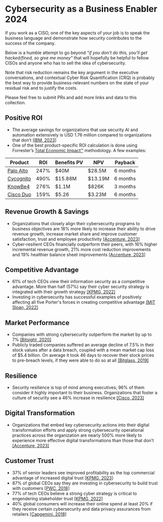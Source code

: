 # Cybersecurity as a Business Enabler 2024

If you work as a CISO, one of the key aspects of your job is to speak the business language and demonstrate how security contributes to the success of the company. 

Below is a humble attempt to go beyond *"if you don't do this, you'll get hacked/fined, so give me money"* that will hopefully be helpful to fellow CISOs and anyone who has to sell the idea of cybersecurity.

Note that risk reduction remains the key argument in the executive conversations, and contextual Cyber Risk Quantification (CRQ) is probably the best way to provide business-relevant numbers on the state of your residual risk and to justify the costs.

Please feel free to submit PRs and add more links and data to this collection. 

## Positive ROI
* The average savings for organizations that use security AI and automation extensively is USD 1.76 million compared to organizations that don’t [[IBM, 2023]](https://www.ibm.com/reports/data-breach)
* One of the best product-specific ROI calculation is done using Forrester’s [Total Economic Impact™](https://www.forrester.com/policies/tei) methodology. A few examples:
  
| Product  | ROI | Benefits PV | NPV | Payback |
| -------- | ------- | -------- | ------- | -------- |
| [Palo Alto](https://start.paloaltonetworks.com/2021-forrester-tei-report-network-security.html) | 247% | $40M | $28.5M | 6 months |
| [Cycognito](https://www.cycognito.com/the-forrester-total-economic-impact-study) | 490% | $15.88M | $13.19M | 6 months |
| [KnowBe4](https://info.knowbe4.com/forrester-tei-study) | 276% | $1.1M | $826K | 3 months |
| [Cisco Duo](https://duo.com/blog/forrester-total-economic-impact-cisco-duo-shows-significant-roi) | 159% | $5.26 | $3.23M | 6 months |

## Revenue Growth & Savings
* Organizations that closely align their cybersecurity programs to business objectives are 18% more likely to increase their ability to drive revenue growth, increase market share and improve customer satisfaction, trust and employee productivity [[Accenture, 2023]](https://www.accenture.com/content/dam/accenture/final/accenture-com/document/Accenture-State-Cybersecurity.pdf)
* Cyber-resilient CEOs financially outperform their peers, with 16% higher incremental revenue growth, 21% more cost reduction improvements and 19% healthier balance sheet improvements [[Accenture, 2023]](https://www.accenture.com/content/dam/accenture/final/accenture-com/document-2/Accenture-The-Cyber-Resilient-CEO-Final.pdf)

## Competitive Advantage
* 61% of tech CEOs view their information security as a competitive advantage. More than half (57%) say their cyber security strategy is integrated with their growth strategy [[KPMG, 2022]](https://assets.kpmg.com/content/dam/kpmg/dp/pdf/2022/february/tech-cyber-report-02-2022%20(1).pdf)
* Investing in cybersecurity has successful examples of positively affecting all five Porter's forces in creating competitive advantage [[MIT Sloan, 2022]](https://cams.mit.edu/wp-content/uploads/Competitive_Advantage_Slides.pdf)

## Market Performance
* Companies with strong cybersecurity outperform the market by up to 7% [[Bitsight, 2020]](https://www.bitsight.com/press-releases/new-research-shows-companies-with-strong-cybersecurity-outperform-the-market-by-up-to-7-percent)
* Publicly traded companies suffered an average decline of 7.5% in their stock values after a data breach, coupled with a mean market cap loss of $5.4 billion. On average it took 46 days to recover their stock prices to pre-breach levels, if they were able to do so at all [[Bitglass, 2019]](https://pages.bitglass.com/CD-FY19Q2-Kings-of-the-Monster-Breaches_TY.html)

## Resilience
* Security resilience is top of mind among executives; 96% of them consider it highly important to their business. Organizations that foster a culture of security see a 46% increase in resilience [[Cisco, 2023]](https://www.cisco.com/c/en/us/products/security/security-outcomes-report.html)

## Digital Transformation
* Organizations that embed key cybersecurity actions into their digital transformation efforts and apply strong cybersecurity operational practices across the organization are nearly 500% more likely to experience more effective digital transformations than those that don’t [[Accenture, 2023]](https://www.accenture.com/content/dam/accenture/final/accenture-com/document/Accenture-State-Cybersecurity.pdf)

## Customer Trust
* 37% of senior leaders see improved profitability as the top commercial advantage of increased digital trust [[KPMG, 2023]](https://kpmg.com/kpmg-us/content/dam/kpmg/pdf/2023/cybersecurity-considerations.pdf)
* 87% of global CEOs say they are investing in cybersecurity to build trust with customers [[PWC, 2018]](https://www.pwc.com/us/en/cybersecurity/assets/revitalizing-privacy-trust-in-data-driven-world.pdf)
* 77% of tech CEOs believe a strong cyber strategy is critical to engendering stakeholder trust [[KPMG, 2022]](https://assets.kpmg.com/content/dam/kpmg/dp/pdf/2022/february/tech-cyber-report-02-2022%20(1).pdf)
* 40% global consumers will increase their online spend at least 20% if they receive certain cybersecurity and data privacy assurances from retailers [[Capgemini, 2018]](https://www.capgemini.com/fi-en/wp-content/uploads/sites/27/2018/05/cybersecurity-in-retail-report_v2-10.pdf)



